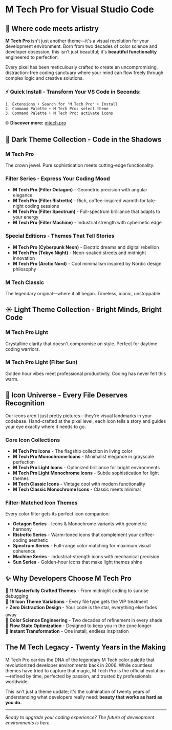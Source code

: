 M Tech Pro for Visual Studio Code
==================================

🚀 Where code meets artistry
----------------------------

**M Tech Pro** isn't just another theme—it's a visual revolution for your development environment. Born from two decades of color science and developer obsession, this isn't just beautiful; it's **beautiful functionality** engineered to perfection.

Every pixel has been meticulously crafted to create an uncompromising, distraction-free coding sanctuary where your mind can flow freely through complex logic and creative solutions.

### ⚡ Quick Install - Transform Your VS Code in Seconds:

```
1. Extensions ‣ Search for 'M Tech Pro' ‣ Install
2. Command Palette ‣ M Tech Pro: select theme
3. Command Palette ‣ M Tech Pro: activate icons
```

🌐 **Discover more:** [mtech.pro](https://mtech.pro)

🌙 Dark Theme Collection - Code in the Shadows
----------------------------------------------

### **M Tech Pro** 
The crown jewel. Pure sophistication meets cutting-edge functionality.

### **Filter Series - Express Your Coding Mood**
- **M Tech Pro (Filter Octagon)** - Geometric precision with angular elegance
- **M Tech Pro (Filter Ristretto)** - Rich, coffee-inspired warmth for late-night coding sessions  
- **M Tech Pro (Filter Spectrum)** - Full-spectrum brilliance that adapts to your energy
- **M Tech Pro (Filter Machine)** - Industrial strength with cybernetic edge

### **Special Editions - Themes That Tell Stories**
- **M Tech Pro (Cyberpunk Neon)** - Electric dreams and digital rebellion
- **M Tech Pro (Tokyo Night)** - Neon-soaked streets and midnight innovation
- **M Tech Pro (Arctic Nord)** - Cool minimalism inspired by Nordic design philosophy

### **M Tech Classic**
The legendary original—where it all began. Timeless, iconic, unstoppable.

☀️ Light Theme Collection - Bright Minds, Bright Code
----------------------------------------------------

### **M Tech Pro Light**
Crystalline clarity that doesn't compromise on style. Perfect for daytime coding warriors.

### **M Tech Pro Light (Filter Sun)**
Golden hour vibes meet professional productivity. Coding has never felt this warm.

🎨 Icon Universe - Every File Deserves Recognition
-------------------------------------------------

Our icons aren't just pretty pictures—they're visual landmarks in your codebase. Hand-crafted at the pixel level, each icon tells a story and guides your eye exactly where it needs to go.

### **Core Icon Collections**
- **M Tech Pro Icons** - The flagship collection in living color
- **M Tech Pro Monochrome Icons** - Minimalist elegance in grayscale perfection
- **M Tech Pro Light Icons** - Optimized brilliance for bright environments  
- **M Tech Pro Light Monochrome Icons** - Subtle sophistication for light themes
- **M Tech Classic Icons** - Vintage cool with modern functionality
- **M Tech Classic Monochrome Icons** - Classic meets minimal

### **Filter-Matched Icon Themes**
Every color filter gets its perfect icon companion:
- **Octagon Series** - Icons & Monochrome variants with geometric harmony
- **Ristretto Series** - Warm-toned icons that complement your coffee-coding aesthetic
- **Spectrum Series** - Full-range color matching for maximum visual coherence  
- **Machine Series** - Industrial-strength icons with mechanical precision
- **Sun Series** - Golden-hour icons that make light themes shine

✨ Why Developers Choose M Tech Pro
----------------------------------

🎯 **11 Masterfully Crafted Themes** - From midnight coding to sunrise debugging  
🔮 **16 Icon Theme Variations** - Every file type gets the VIP treatment  
⚡ **Zero Distraction Design** - Your code is the star, everything else fades away  
🎨 **Color Science Engineering** - Two decades of refinement in every shade  
🧠 **Flow State Optimization** - Designed to keep you in the zone longer  
🚀 **Instant Transformation** - One install, endless inspiration

The M Tech Legacy - Twenty Years in the Making
----------------------------------------------

M Tech Pro carries the DNA of the legendary M Tech color palette that revolutionized developer environments back in 2006. While countless themes have tried to capture that magic, M Tech Pro is the official evolution—refined by time, perfected by passion, and trusted by professionals worldwide.

This isn't just a theme update; it's the culmination of twenty years of understanding what developers really need: **beauty that works as hard as you do.**

---

*Ready to upgrade your coding experience? The future of development environments is here.*
